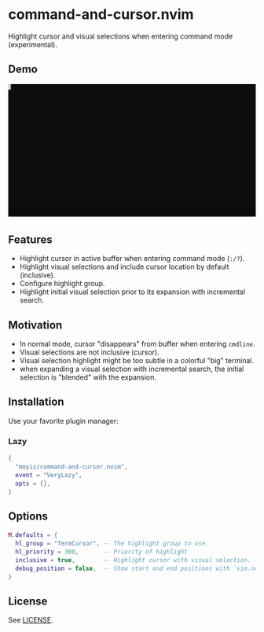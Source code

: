 # command-and-cursor.nvim

Highlight cursor and visual selections when entering command mode (experimental).

## Demo
![Demo](./demo.svg)

## Features
- Highlight cursor in active buffer when entering command mode (`:/?`).
- Highlight visual selections and include cursor location by default
  (inclusive).
- Configure highlight group.
- Highlight initial visual selection prior to its expansion with incremental
  search.

## Motivation
- In normal mode, cursor "disappears" from buffer when entering `cmdline`.
- Visual selections are not inclusive (cursor).
- Visual selection highlight might be too subtle in a colorful "big" terminal.
- when expanding a visual selection with incremental search, the initial
  selection is "blended" with the expansion. 

## Installation
Use your favorite plugin manager:
### Lazy

```lua
{
  "moyiz/command-and-cursor.nvim",
  event = "VeryLazy",
  opts = {},
}
```

## Options
```lua
M.defaults = {
  hl_group = "TermCursor", -- The highlight group to use.
  hl_priority = 300,       -- Priority of highlight
  inclusive = true,        -- Highlight cursor with visual selection.
  debug_position = false,  -- Show start and end positions with `vim.notify`.
}
````

## License

See [LICENSE](./LICENSE).
